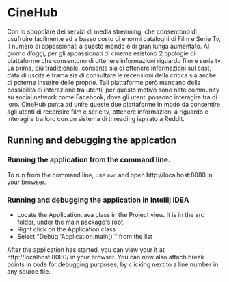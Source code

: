 # CineHub

Con lo spopolare dei servizi di media streaming, che consentono di usufruire facilmente ed a basso costo di enormi cataloghi di Film e Serie Tv, il numero di appassionati a questo mondo è di gran lunga aumentato. Al giorno d’oggi, per gli appassionati di cinema esistono 2 tipologie di piattaforme che consentono di ottenere informazioni riguardo film e serie tv. La prima, più tradizionale, consente sia di ottenere informazioni sul cast, data di uscita e trama sia di consultare le recensioni della critica sia anche di poterne inserire delle proprie. Tali piattaforme però mancano della possibilità di interazione tra utenti, per questo motivo sono nate community su social network come Facebook, dove gli utenti possono interagire tra di loro.
CineHub punta ad unire queste due piattaforme in modo da consentire agli utenti di recensire film e serie tv, ottenere informazioni a riguardo e interagire tra loro con un sistema di threading ispirato a Reddit.


## Running and debugging the applcation

### Running the application from the command line.
To run from the command line, use `mvn` and open http://localhost:8080 in your browser.

### Running and debugging the application in Intellij IDEA
- Locate the Application.java class in the Project view. It is in the src folder, under the main package's root.
- Right click on the Application class
- Select "Debug 'Application.main()'" from the list

After the application has started, you can view your it at http://localhost:8080/ in your browser. 
You can now also attach break points in code for debugging purposes, by clicking next to a line number in any source file.

